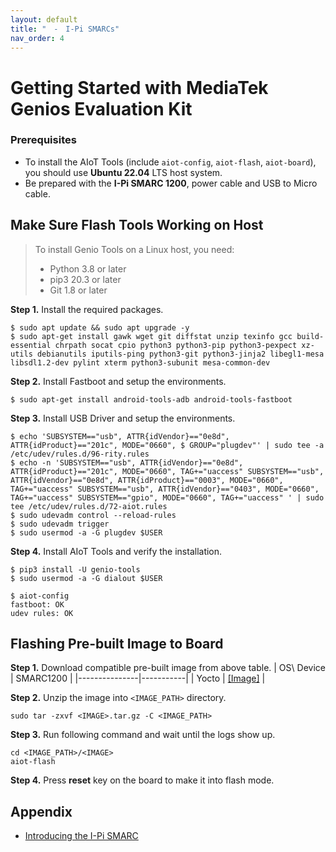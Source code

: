 ```yaml
---
layout: default
title: "　-　I-Pi SMARCs"
nav_order: 4
---
```


# Getting Started with MediaTek Genios Evaluation Kit

### Prerequisites

* To install the AIoT Tools (include `aiot-config`, `aiot-flash`, `aiot-board`), you should use **Ubuntu 22.04** LTS host system.
* Be prepared with the **I-Pi SMARC 1200**, power cable and USB to Micro cable.


## Make Sure Flash Tools Working on Host

> To install Genio Tools on a Linux host, you need:
> * Python 3.8 or later
> * pip3 20.3 or later
> * Git 1.8 or later

  **Step 1.** Install the required packages.
  ```
  $ sudo apt update && sudo apt upgrade -y
  $ sudo apt-get install gawk wget git diffstat unzip texinfo gcc build-essential chrpath socat cpio python3 python3-pip python3-pexpect xz-utils debianutils iputils-ping python3-git python3-jinja2 libegl1-mesa libsdl1.2-dev pylint xterm python3-subunit mesa-common-dev
  ```
  **Step 2.** Install Fastboot and setup the environments.
  ```
  $ sudo apt-get install android-tools-adb android-tools-fastboot
  ```
  **Step 3.** Install USB Driver and setup the environments.
  ```
  $ echo 'SUBSYSTEM=="usb", ATTR{idVendor}=="0e8d", ATTR{idProduct}=="201c", MODE="0660", $ GROUP="plugdev"' | sudo tee -a /etc/udev/rules.d/96-rity.rules
  $ echo -n 'SUBSYSTEM=="usb", ATTR{idVendor}=="0e8d", ATTR{idProduct}=="201c", MODE="0660", TAG+="uaccess" SUBSYSTEM=="usb", ATTR{idVendor}=="0e8d", ATTR{idProduct}=="0003", MODE="0660", TAG+="uaccess" SUBSYSTEM=="usb", ATTR{idVendor}=="0403", MODE="0660", TAG+="uaccess" SUBSYSTEM=="gpio", MODE="0660", TAG+="uaccess" ' | sudo tee /etc/udev/rules.d/72-aiot.rules
  $ sudo udevadm control --reload-rules
  $ sudo udevadm trigger
  $ sudo usermod -a -G plugdev $USER
  ```

  **Step 4.** Install AIoT Tools and verify the installation.
  ```
  $ pip3 install -U genio-tools
  $ sudo usermod -a -G dialout $USER
  ```
  ```
  $ aiot-config
  fastboot: OK
  udev rules: OK
  ```

## Flashing Pre-built Image to Board

**Step 1.** Download compatible pre-built image from above table.
| OS\ Device    | SMARC1200 |
|---------------|-----------|
| Yocto         | [[Image]](https://itriaihub.blob.core.windows.net/prebuilt-images/Adlink-SMARC/lec-mtk-i1200-ufs_3v4_22_07_24.tar.gz) |

**Step 2.** Unzip the image into `<IMAGE_PATH>` directory.

```
sudo tar -zxvf <IMAGE>.tar.gz -C <IMAGE_PATH>
```

**Step 3.**  Run following command and wait until the logs show up.

```
cd <IMAGE_PATH>/<IMAGE>
aiot-flash
```

**Step 4.** Press **reset** key on the board to make it into flash mode.

## Appendix

* [Introducing the I-Pi SMARC](https://www.ipi.wiki/pages/1200-docs?page=index.html)